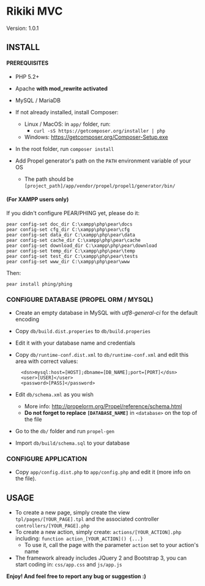 # Rikiki MVC
Version: 1.0.1

## INSTALL

#### PREREQUISITES
- PHP 5.2+
- Apache **with mod_rewrite activated**
- MySQL / MariaDB


- If not already installed, install Composer:
  - Linux / MacOS: in `app/` folder, run:
    - `curl -sS https://getcomposer.org/installer | php`
  - Windows: https://getcomposer.org/Composer-Setup.exe

- In the root folder, run `composer install`
- Add Propel generator's path on the `PATH` environment variable of your OS
  - The path should be `[project_path]/app/vendor/propel/propel1/generator/bin/`

#### (For XAMPP users only)
If you didn't configure PEAR/PHING yet, please do it:

    pear config-set doc_dir C:\xampp\php\pear\docs
    pear config-set cfg_dir C:\xampp\php\pear\cfg
    pear config-set data_dir C:\xampp\php\pear\data
    pear config-set cache_dir C:\xampp\php\pear\cache
    pear config-set download_dir C:\xampp\php\pear\download
    pear config-set temp_dir C:\xampp\php\pear\temp
    pear config-set test_dir C:\xampp\php\pear\tests
    pear config-set www_dir C:\xampp\php\pear\www

Then:

    pear install phing/phing

### CONFIGURE DATABASE (PROPEL ORM / MYSQL)

- Create an empty database in MySQL with _utf8-general-ci_ for the default encoding
- Copy `db/build.dist.properies` to `db/build.properies`
- Edit it with your database name and credentials
- Copy `db/runtime-conf.dist.xml` to `db/runtime-conf.xml` and edit this area with correct values:

        <dsn>mysql:host=[HOST];dbname=[DB_NAME];port=[PORT]</dsn>
        <user>[USER]</user>
        <password>[PASS]</password>

- Edit `db/schema.xml` as you wish
  - More info: http://propelorm.org/Propel/reference/schema.html
  - **Do not forget to replace `[DATABASE_NAME]`** in `<database>` on the top of the file

- Go to the `db/` folder and run `propel-gen`
- Import `db/build/schema.sql` to your database

### CONFIGURE APPLICATION

- Copy `app/config.dist.php` to `app/config.php` and edit it (more info on the file).

## USAGE

- To create a new page, simply create the view `tpl/pages/[YOUR_PAGE].tpl` and the associated controller `controllers/[YOUR_PAGE].php`
- To create a new action, simply create: `actions/[YOUR_ACTION].php` including: `function action_[YOUR_ACTION]() {...}`
  - To use it, call the page with the parameter `action` set to your action's name
- The framework already includes JQuery 2 and Bootstrap 3, you can start coding in: `css/app.css` and `js/app.js`

**Enjoy! And feel free to report any bug or suggestion :)**